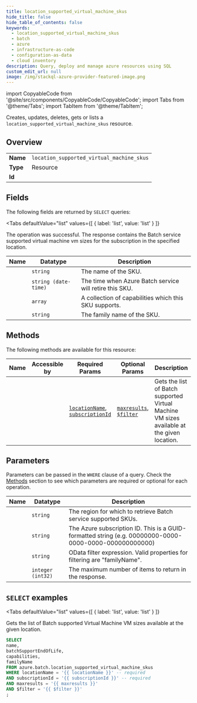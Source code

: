 ```yaml
--- 
title: location_supported_virtual_machine_skus
hide_title: false
hide_table_of_contents: false
keywords:
  - location_supported_virtual_machine_skus
  - batch
  - azure
  - infrastructure-as-code
  - configuration-as-data
  - cloud inventory
description: Query, deploy and manage azure resources using SQL
custom_edit_url: null
image: /img/stackql-azure-provider-featured-image.png
---
```


import CopyableCode from '@site/src/components/CopyableCode/CopyableCode';
import Tabs from '@theme/Tabs';
import TabItem from '@theme/TabItem';

Creates, updates, deletes, gets or lists a <code>location_supported_virtual_machine_skus</code> resource.

## Overview
<table><tbody>
<tr><td><b>Name</b></td><td><code>location_supported_virtual_machine_skus</code></td></tr>
<tr><td><b>Type</b></td><td>Resource</td></tr>
<tr><td><b>Id</b></td><td><CopyableCode code="azure.batch.location_supported_virtual_machine_skus" /></td></tr>
</tbody></table>

## Fields

The following fields are returned by `SELECT` queries:

<Tabs
    defaultValue="list"
    values={[
        { label: 'list', value: 'list' }
    ]}
>
<TabItem value="list">

The operation was successful. The response contains the Batch service supported virtual machine vm sizes for the subscription in the specified location.

<table>
<thead>
    <tr>
    <th>Name</th>
    <th>Datatype</th>
    <th>Description</th>
    </tr>
</thead>
<tbody>
<tr>
    <td><CopyableCode code="name" /></td>
    <td><code>string</code></td>
    <td>The name of the SKU.</td>
</tr>
<tr>
    <td><CopyableCode code="batchSupportEndOfLife" /></td>
    <td><code>string (date-time)</code></td>
    <td>The time when Azure Batch service will retire this SKU.</td>
</tr>
<tr>
    <td><CopyableCode code="capabilities" /></td>
    <td><code>array</code></td>
    <td>A collection of capabilities which this SKU supports.</td>
</tr>
<tr>
    <td><CopyableCode code="familyName" /></td>
    <td><code>string</code></td>
    <td>The family name of the SKU.</td>
</tr>
</tbody>
</table>
</TabItem>
</Tabs>

## Methods

The following methods are available for this resource:

<table>
<thead>
    <tr>
    <th>Name</th>
    <th>Accessible by</th>
    <th>Required Params</th>
    <th>Optional Params</th>
    <th>Description</th>
    </tr>
</thead>
<tbody>
<tr>
    <td><a href="#list"><CopyableCode code="list" /></a></td>
    <td><CopyableCode code="select" /></td>
    <td><a href="#parameter-locationName"><code>locationName</code></a>, <a href="#parameter-subscriptionId"><code>subscriptionId</code></a></td>
    <td><a href="#parameter-maxresults"><code>maxresults</code></a>, <a href="#parameter-$filter"><code>$filter</code></a></td>
    <td>Gets the list of Batch supported Virtual Machine VM sizes available at the given location.</td>
</tr>
</tbody>
</table>

## Parameters

Parameters can be passed in the `WHERE` clause of a query. Check the [Methods](#methods) section to see which parameters are required or optional for each operation.

<table>
<thead>
    <tr>
    <th>Name</th>
    <th>Datatype</th>
    <th>Description</th>
    </tr>
</thead>
<tbody>
<tr id="parameter-locationName">
    <td><CopyableCode code="locationName" /></td>
    <td><code>string</code></td>
    <td>The region for which to retrieve Batch service supported SKUs.</td>
</tr>
<tr id="parameter-subscriptionId">
    <td><CopyableCode code="subscriptionId" /></td>
    <td><code>string</code></td>
    <td>The Azure subscription ID. This is a GUID-formatted string (e.g. 00000000-0000-0000-0000-000000000000)</td>
</tr>
<tr id="parameter-$filter">
    <td><CopyableCode code="$filter" /></td>
    <td><code>string</code></td>
    <td>OData filter expression. Valid properties for filtering are "familyName".</td>
</tr>
<tr id="parameter-maxresults">
    <td><CopyableCode code="maxresults" /></td>
    <td><code>integer (int32)</code></td>
    <td>The maximum number of items to return in the response.</td>
</tr>
</tbody>
</table>

## `SELECT` examples

<Tabs
    defaultValue="list"
    values={[
        { label: 'list', value: 'list' }
    ]}
>
<TabItem value="list">

Gets the list of Batch supported Virtual Machine VM sizes available at the given location.

```sql
SELECT
name,
batchSupportEndOfLife,
capabilities,
familyName
FROM azure.batch.location_supported_virtual_machine_skus
WHERE locationName = '{{ locationName }}' -- required
AND subscriptionId = '{{ subscriptionId }}' -- required
AND maxresults = '{{ maxresults }}'
AND $filter = '{{ $filter }}'
;
```
</TabItem>
</Tabs>
